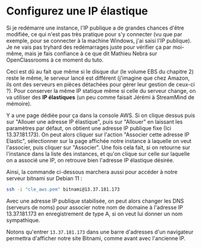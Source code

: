 # Configurez une IP élastique

Si je redémarre une instance, l'IP publique a de grandes chances d'être modifiée, ce qui n'est pas très pratique pour s'y connecter (vu que par exemple, pour se connecter à la machine Windows, j'ai saisi l'IP publique). Je ne vais pas tryhard des redémarrages juste pour vérifier ça par moi-même, mais je fais confiance à ce que dit Mathieu Nebra sur OpenClassrooms à ce moment du tuto.

Ceci est dû au fait que même si le disque dur (le volume EBS du chapitre 2) reste le même, le serveur lancé est différent (j'imagine que chez Amazon, ils ont des serveurs en pièces détachées pour gérer leur gestion de ceux-ci ?). Pour conserver la même IP statique même si celle du serveur change, on va utiliser des **IP élastiques** (un peu comme faisait Jérémi à StreamMind de mémoire).

Y a une page dédiée pour ça dans la console AWS. Si on clique dessus puis sur "Allouer une adresse IP élastique", puis sur "Allouer" en laissant les paramètres par défaut, on obtient une adresse IP publique fixe (Ici 13.37.181.173). On peut alors cliquer sur l'action "Associer cette adresse IP Elastic", sélectionner sur la page affichée notre instance à laquelle on veut l'associer, puis cliquer sur "Associer". Une fois cela fait, si on retourne sur l'instance dans la liste des instances, et qu'on clique sur celle sur laquelle on a associé une IP, on retrouve bien l'adresse IP élastique désirée.

Ainsi, la commande ci-dessous marchera aussi pour accéder à notre serveur bitnami sur Debian 11 :

```bash
ssh -i "cle_aws.pem" bitnami@13.37.181.173
```

Avec une adresse IP publique stabilisée, on peut alors changer les DNS (serveurs de noms) pour associer notre nom de domaine à l'adresse IP 13.37.181.173 en enregistrement de type A, si on veut lui donner un nom sympathique.

Notons qu'entrer `13.37.181.173` dans une barre d'adresses d'un navigateur permettra d'afficher notre site Bitnami, comme avant avec l'ancienne IP.
